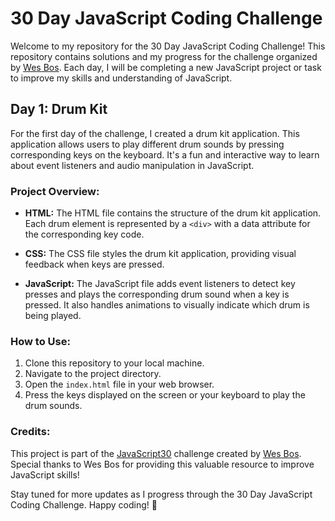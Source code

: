 # 30 Day JavaScript Coding Challenge

Welcome to my repository for the 30 Day JavaScript Coding Challenge! This repository contains solutions and my progress for the challenge organized by [Wes Bos](https://github.com/wesbos). Each day, I will be completing a new JavaScript project or task to improve my skills and understanding of JavaScript.

## Day 1: Drum Kit

For the first day of the challenge, I created a drum kit application. This application allows users to play different drum sounds by pressing corresponding keys on the keyboard. It's a fun and interactive way to learn about event listeners and audio manipulation in JavaScript.

### Project Overview:

- **HTML:** The HTML file contains the structure of the drum kit application. Each drum element is represented by a `<div>` with a data attribute for the corresponding key code.
  
- **CSS:** The CSS file styles the drum kit application, providing visual feedback when keys are pressed.
  
- **JavaScript:** The JavaScript file adds event listeners to detect key presses and plays the corresponding drum sound when a key is pressed. It also handles animations to visually indicate which drum is being played.

### How to Use:

1. Clone this repository to your local machine.
2. Navigate to the project directory.
3. Open the `index.html` file in your web browser.
4. Press the keys displayed on the screen or your keyboard to play the drum sounds.

### Credits:

This project is part of the [JavaScript30](https://github.com/wesbos/JavaScript30) challenge created by [Wes Bos](https://github.com/wesbos). Special thanks to Wes Bos for providing this valuable resource to improve JavaScript skills!

Stay tuned for more updates as I progress through the 30 Day JavaScript Coding Challenge. Happy coding! 🚀
